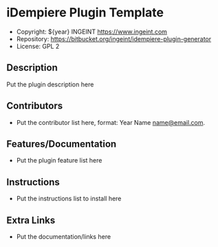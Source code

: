 # iDempiere Plugin Template

- Copyright: ${year} INGEINT <https://www.ingeint.com>
- Repository: https://bitbucket.org/ingeint/idempiere-plugin-generator
- License: GPL 2

## Description
Put the plugin description here 

## Contributors
- Put the contributor list here, format: Year Name <name@email.com>.

## Features/Documentation
- Put the plugin feature list here

## Instructions
- Put the instructions list to install here

## Extra Links
- Put the documentation/links here
